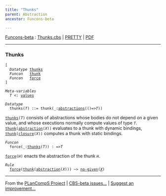 ```yaml
---
title: "Thunks"
parent: Abstraction
ancestor: Funcons-beta

---
```


[Funcons-beta] : [Thunks.cbs] \| [PRETTY] \| [PDF]


----
### Thunks

<div class="highlighter-rouge"><pre class="highlight"><code>[
  <i class="keyword">Datatype</i> <span class="name"><a href="#Name_thunks">thunks</a></span>
  <i class="keyword">Funcon</i>   <span class="name"><a href="#Name_thunk">thunk</a></span>
  <i class="keyword">Funcon</i>   <span class="name"><a href="#Name_force">force</a></span>
]</code></pre></div>



<div class="highlighter-rouge"><pre class="highlight"><code><i class="keyword">Meta-variables</i>
  <span id="PartVariable_T"><i class="var">T</i></span> <: <span class="name"><a href="../../Value-Types/index.html#Name_values">values</a></span></code></pre></div>



<div class="highlighter-rouge"><pre class="highlight"><code><i class="keyword">Datatype</i>
  <span class="name"><span id="Name_thunks">thunks</span></span>(<span id="Variable41_T"><i class="var">T</i></span>) ::= <span id="Name_thunk">thunk</span>(_:<span class="name"><a href="../Generic/index.html#Name_abstractions">abstractions</a></span>(()=><span id="Variable63_T"><i class="var">T</i></span>))</code></pre></div>


  <code><span class="name"><a href="#Name_thunks">thunks</a></span>(<i class="var">T</i>)</code> consists of abstractions whose bodies do not depend on
  a given value, and whose executions normally compute values of type <code><i class="var">T</i></code>.
  <code><span class="name"><a href="#Name_thunk">thunk</a></span>(<span class="name"><a href="../Generic/index.html#Name_abstraction">abstraction</a></span>(<i class="var">X</i>))</code> evaluates to a thunk with dynamic bindings,
  <code><span class="name"><a href="#Name_thunk">thunk</a></span>(<span class="name"><a href="../Generic/index.html#Name_closure">closure</a></span>(<i class="var">X</i>))</code> computes a thunk with static bindings.



<div class="highlighter-rouge"><pre class="highlight"><code><i class="keyword">Funcon</i>
  <span class="name"><span id="Name_force">force</span></span>(_:<span class="name"><a href="#Name_thunks">thunks</a></span>(<span id="Variable188_T"><i class="var">T</i></span>)) : =><span id="Variable208_T"><i class="var">T</i></span></code></pre></div>

  <code><span class="name"><a href="#Name_force">force</a></span>(<i class="var">H</i>)</code> enacts the abstraction of the thunk <code><i class="var">H</i></code>.

<div class="highlighter-rouge"><pre class="highlight"><code><i class="keyword">Rule</i>
  <span class="name"><a href="#Name_force">force</a></span>(<span class="name"><a href="#Name_thunk">thunk</a></span>(<span class="name"><a href="../Generic/index.html#Name_abstraction">abstraction</a></span>(<span id="Variable258_X"><i class="var">X</i></span>))) ~> <span class="name"><a href="../../../Computations/Normal/Giving/index.html#Name_no-given">no-given</a></span>(<a href="#Variable258_X"><i class="var">X</i></a>)</code></pre></div>



[Funcons-beta]: /CBS-beta/docs/Funcons-beta
  "FUNCONS-BETA"
[Unstable-Funcons-beta]: /CBS-beta/docs/Unstable-Funcons-beta
  "UNSTABLE-FUNCONS-BETA"
[Languages-beta]: /CBS-beta/docs/Languages-beta
  "LANGUAGES-BETA"
[Unstable-Languages-beta]: /CBS-beta/docs/Unstable-Languages-beta
  "UNSTABLE-LANGUAGES-BETA"
[CBS-beta]: /CBS-beta
  "CBS-BETA"
[Thunks.cbs]: https://github.com/plancomps/CBS-beta/blob/math/Funcons-beta/Values/Abstraction/Thunks/Thunks.cbs
  "CBS SOURCE FILE ON GITHUB"
[PLAIN]: /CBS-beta/docs/Funcons-beta/Values/Abstraction/Thunks
  "CBS SOURCE WEB PAGE"
[PRETTY]: /CBS-beta/math/Funcons-beta/Values/Abstraction/Thunks
  "CBS-KATEX WEB PAGE"
[PDF]: https://github.com/plancomps/CBS-beta/blob/math/Funcons-beta/Values/Abstraction/Thunks/Thunks.pdf
  "CBS-LATEX PDF FILE"
[PLanCompS Project]: https://plancomps.github.io
  "PROGRAMMING LANGUAGE COMPONENTS AND SPECIFICATIONS PROJECT HOME PAGE"

____

From the [PLanCompS Project] | [CBS-beta issues...] | [Suggest an improvement...]

[CBS-beta issues...]: https://github.com/plancomps/CBS-beta/issues
   "CBS-BETA ISSUE REPORTS ON GITHUB"
 [Suggest an improvement...]: mailto:plancomps@gmail.com?Subject=CBS-beta%20-%20comment&Body=Re%3A%20CBS-beta%20specification%20at%20Values/Abstraction/Thunks/Thunks.cbs%0A%0AComment/Query/Issue/Suggestion%3A%0A%0A%0ASignature%3A%0A
   "GENERATE AN EMAIL TEMPLATE"

